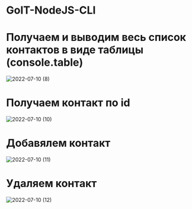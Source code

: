 # GoIT-NodeJS-CLI
# Получаем и выводим весь список контактов в виде таблицы (console.table)
![2022-07-10 (8)](https://user-images.githubusercontent.com/88508533/178150656-09b3cc82-eed6-40bc-a6b4-7d97ba03c44a.png)
# Получаем контакт по id
![2022-07-10 (10)](https://user-images.githubusercontent.com/88508533/178150684-cd4c4c18-e3d8-4565-aa20-50f22013d46a.png)
# Добавялем контакт
![2022-07-10 (11)](https://user-images.githubusercontent.com/88508533/178150718-d0e8b4a0-1411-4fd8-8f17-8e813ba9e87d.png)
# Удаляем контакт
![2022-07-10 (12)](https://user-images.githubusercontent.com/88508533/178150758-86d1836d-9d1d-41b4-bcc0-a65b40984246.png)
